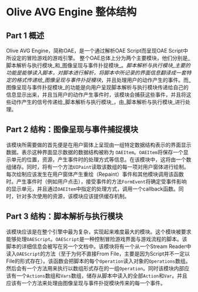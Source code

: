 Olive AVG Engine 整体结构
===

## Part 1 概述

Olive AVG Engine，简称OAE，是一个通过解析OAE Script而呈现OAE Script中所设定的冒险游戏的游戏引擎。
整个OAE总体上分为两个主要模块，他们分别是_脚本解析与执行模块_和_图像呈现与事件扑捉模块_。_脚本解析与执行模块_主要的功能是能够读入脚本，对脚本进行解析，将脚本中所记录的界面信息翻译成一套特定的格式传递给_图像呈现与事件扑捉模块_，并且处理用户的动作产生的事件。而_图像呈现与事件扑捉模块_的功能是向用户呈现脚本解析与执行模块传递给自己的信息显示出来，并且当用户的动作产生事件时，该模块会捕获这些事件，并且将这些动作产生的信号传递给_脚本解析与执行模块_，由_脚本解析与执行模块_进行处理。

## Part 2 结构：图像呈现与事件捕捉模块

该模块所需要做的首先便是在用户窗体上呈现由一组特定数据结构表示的界面显示数据。表示这种界面显示数据的数据结构被称为 `OAEItem`。`OAEItem`将保存一个显示单元的位置，资源，产生事件时的处理方式等信息。在该模块中，这将由一个数组储存。同时，将有一个方法`UIPaint`读取该数组的每一项对用户窗体进行绘制。每次绘制应该发生在用户窗体产生重绘（Repaint）事件和其他模块调用该函数时。产生事件时（例如用户点击），接受事件的方法`FormEvent`将确定受事件影响的显示单元，并且通过`OAEItem`中指定的处理方式，调用一个callback函数。同时，针对多次使用的资源，该模块应该提供缓存机制。

## Part 3 结构：脚本解析与执行模块

该模块应该是在整个引擎中最为复杂，实现起来难度最大的模块。这个模块被要求能够处理`OAEScript`。`OAEScript`是一种控制冒险游戏界面与游戏流程的脚本。该脚本的详细信息会被写在另一个文档中。该模块将有一个从一个Stream Reader中读入`OAEScript`的方法（至于为何不直接From File，主要是因为Script并不一定以File的形式存在）。该函数会把脚本的每个`Operation`读入对象的`Operations`数组。然后会有一个方法用来执行以数组形式存在的一组`Operation`。同时该模块内部应该有一个`Actions`数组和`Vars`数组，储存从脚本中读入的全部`Action`和`Var`。并且应该有一个方法来处理由图像呈现与事件扑捉模块传来的每一个事件。
